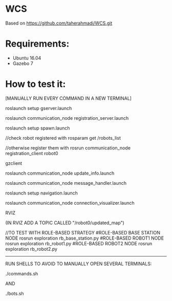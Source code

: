# WCS

Based on https://github.com/taherahmadi/WCS.git

# Requirements: 
* Ubuntu 16.04
* Gazebo 7

# How to test it:
[MANUALLY RUN EVERY COMMAND IN A NEW TERMINAL]

roslaunch setup gserver.launch

roslaunch communication_node registration_server.launch

roslaunch setup spawn.launch

//check robot registered with
rosparam get /robots_list

//otherwise register them with
rosrun communication_node registration_client robot0

gzclient

roslaunch communication_node update_info.launch

roslaunch communication_node message_handler.launch

roslaunch setup navigation.launch

roslaunch communication_node connection_visualizer.launch

RVIZ

(IN RVIZ ADD A TOPIC CALLED "/robot0/updated_map")

//TO TEST WITH ROLE-BASED STRATEGY
#ROLE-BASED BASE STATION NODE
rosrun exploration rb_base_station.py
#ROLE-BASED ROBOT1 NODE
rosrun exploration rb_robot1.py
#ROLE-BASED ROBOT2 NODE
rosrun exploration rb_robot2.py

__________________________________________


RUN SHELLS TO AVOID TO MANUALLY OPEN SEVERAL TERMINALS:

./commands.sh

AND

./bots.sh


 
